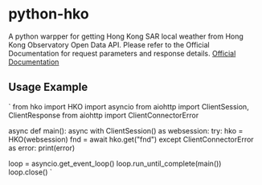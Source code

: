 # python-hko
A python warpper for getting Hong Kong SAR local weather from Hong Kong Observatory Open Data API.
Please refer to the Official Documentation for request parameters and response details.
[Official Documentation](https://www.hko.gov.hk/en/weatherAPI/doc/files/HKO_Open_Data_API_Documentation.pdf)

## Usage Example
`
from hko import HKO
import asyncio
from aiohttp import ClientSession, ClientResponse
from aiohttp import ClientConnectorError

async def main():
    async with ClientSession() as websession:
        try:
            hko = HKO(websession)
            fnd = await hko.get("fnd")
        except ClientConnectorError as error:
            print(error)

loop = asyncio.get_event_loop()
loop.run_until_complete(main())
loop.close()
`